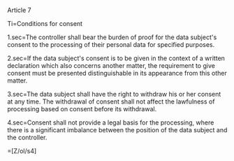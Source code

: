 Article 7

Ti=Conditions for consent

1.sec=The controller shall bear the burden of proof for the data subject's consent to the processing of their personal data for specified purposes.

2.sec=If the data subject's consent is to be given in the context of a written declaration which also concerns another matter, the requirement to give consent must be presented distinguishable in its appearance from this other matter.

3.sec=The data subject shall have the right to withdraw his or her consent at any time. The withdrawal of consent shall not affect the lawfulness of processing based on consent before its withdrawal.

4.sec=Consent shall not provide a legal basis for the processing, where there is a significant imbalance between the position of the data subject and the controller.

=[Z/ol/s4]
